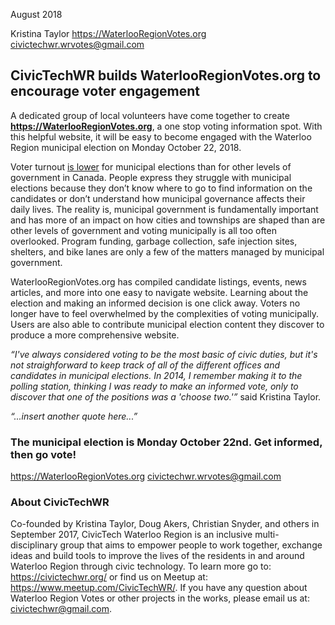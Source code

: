 August 2018

Kristina Taylor
https://WaterlooRegionVotes.org
[civictechwr.wrvotes@gmail.com](mailto:civictechwr.wrvotes@gmail.com)

## CivicTechWR builds WaterlooRegionVotes.org to encourage voter engagement

A dedicated group of local volunteers have come together to create **https://WaterlooRegionVotes.org**, a one stop voting information spot. With this helpful website, it will be easy to become engaged with the Waterloo Region municipal election on Monday October 22, 2018.

Voter turnout [is lower](https://www150.statcan.gc.ca/n1/pub/89-640-x/2009001/tab/tab3-1-eng.htm) for municipal elections than for other levels of government in Canada. People express they struggle with municipal elections because they don’t know where to go to find information on the candidates or don’t understand how municipal governance affects their daily lives. The reality is, municipal government is fundamentally important and has more of an impact on how cities and townships are shaped than are other levels of government and voting municipally is all too often overlooked. Program funding, garbage collection, safe injection sites, shelters, and bike lanes are only a few of the matters managed by municipal government. 

WaterlooRegionVotes.org has compiled candidate listings, events, news articles, and more into one easy to navigate website.  Learning about the election and making an informed decision is one click away. Voters no longer have to feel overwhelmed by the complexities of voting municipally. Users are also able to contribute municipal election content they discover to produce a more comprehensive website.

*“I've always considered voting to be the most basic of civic duties, but it's not straighforward to keep track of all of the different offices and candidates in municipal elections. In 2014, I remember making it to the polling station, thinking I was ready to make an informed vote, only to discover that one of the positions was a 'choose two.'”* said Kristina Taylor. 

*“...insert another quote here...”*

### The municipal election is Monday October 22nd. Get informed, then go vote!
https://WaterlooRegionVotes.org
[civictechwr.wrvotes@gmail.com](mailto:civictechwr.wrvotes@gmail.com)

### About CivicTechWR

Co-founded by Kristina Taylor, Doug Akers, Christian Snyder, and others in September 2017, CivicTech Waterloo Region is an inclusive multi-disciplinary group that aims to empower people to work together, exchange ideas and build tools to improve the lives of the residents in and around Waterloo Region through civic technology. To learn more go to: https://civictechwr.org/ or find us on Meetup at: https://www.meetup.com/CivicTechWR/. If you have any question about Waterloo Region Votes or other projects in the works, please email us at: [civictechwr@gmail.com](mailto:civictechwr@gmail.com).
